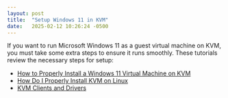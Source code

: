 ```yaml
---
layout: post
title:  "Setup Windows 11 in KVM"
date:   2025-02-12 10:26:24 -0500
---
```


If you want to run Microsoft Windows 11 as a guest virtual machine on KVM, you must take some extra steps to ensure it runs smoothly. These tutorials review the necessary steps for setup:
* [How to Properly Install a Windows 11 Virtual Machine on KVM](https://sysguides.com/install-a-windows-11-virtual-machine-on-kvm)
* [How Do I Properly Install KVM on Linux](https://sysguides.com/install-kvm-on-linux#3-04-install-virtio-drivers-for-windows-guests-)
* [KVM Clients and Drivers](https://johnsiu.com/blog/win-kvm/)

